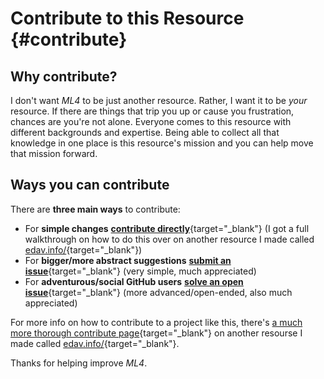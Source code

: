 # Contribute to this Resource {#contribute}

## Why contribute?

I don't want *ML4* to be just another resource. Rather, I want it to be *your* resource. If there are things that trip you up or cause you frustration, chances are you're not alone. Everyone comes to this resource with different backgrounds and expertise. Being able to collect all that knowledge in one place is this resource's mission and you can help move that mission forward.

## Ways you can contribute

There are **three main ways** to contribute: 

- <i class="fas fa-edit"></i> For **simple changes** <i class="fas fa-arrow-right"></i> [**contribute directly**](https://edav.info/contribute.html#contribute-directly){target="_blank"} (I got a full walkthrough on how to do this over on another resource I made called [edav.info/](https://edav.info/){target="_blank"})
- <i class="fas fa-sticky-note"></i> For **bigger/more abstract suggestions** <i class="fas fa-arrow-right"></i> [**submit an issue**](https://github.com/zachbogart/ML4/issues/new){target="_blank"} (very simple, much appreciated)
- <i class="fas fa-code-branch"></i> For **adventurous/social GitHub users** <i class="fas fa-arrow-right"></i> [**solve an open issue**](https://github.com/zachbogart/ML4/issues){target="_blank"} (more advanced/open-ended, also much appreciated)

For more info on how to contribute to a project like this, there's [a much more thorough contribute page](https://edav.info/contribute.html){target="_blank"} on another resourse I made called [edav.info/](https://edav.info/){target="_blank"}.

Thanks for helping improve *ML4*. 

<i class="fas fa-heart"></i>
